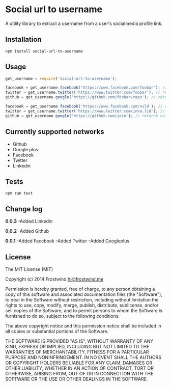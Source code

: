 Social url to username
=========

A utility library to extract a username from a user's socialmedia profile link.

Installation
----

`npm install social-url-to-username`

Usage
----

```javascript
get_username = require('social-url-to-username');

facebook = get_username.facebook('https://www.facebook.com/foobar'); // returns foobar
twitter = get_username.twitter('https://www.twitter.com/foobar'); // returns foobar
github = get_username.google('https://github.com/foobar/repo'); // returns foobar

facebook = get_username.facebook('https://www.facebook.com/nvld'); // returns null (invalid)
twitter = get_username.twitter('https://www.twitter.com/inva.lid'); // returns null (invalid)
github = get_username.google('https://github.com/join'); // returns null (invalid)
```

Currently supported networks
----

- Github
- Google plus
- Facebook
- Twitter
- Linkedin

Tests
----

`npm run test`

Change log
----

**0.0.3**
-Added Linkedin

**0.0.2**
-Added Github

**0.0.1**
-Added Facebook
-Added Twitter
-Added Googleplus

License
----

The MIT License (MIT)

Copyright (c) 2014 Frostwind <hi@frostwind.me>

Permission is hereby granted, free of charge, to any person obtaining a copy
of this software and associated documentation files (the "Software"), to deal
in the Software without restriction, including without limitation the rights
to use, copy, modify, merge, publish, distribute, sublicense, and/or sell
copies of the Software, and to permit persons to whom the Software is
furnished to do so, subject to the following conditions:

The above copyright notice and this permission notice shall be included in all
copies or substantial portions of the Software.

THE SOFTWARE IS PROVIDED "AS IS", WITHOUT WARRANTY OF ANY KIND, EXPRESS OR
IMPLIED, INCLUDING BUT NOT LIMITED TO THE WARRANTIES OF MERCHANTABILITY,
FITNESS FOR A PARTICULAR PURPOSE AND NONINFRINGEMENT. IN NO EVENT SHALL THE
AUTHORS OR COPYRIGHT HOLDERS BE LIABLE FOR ANY CLAIM, DAMAGES OR OTHER
LIABILITY, WHETHER IN AN ACTION OF CONTRACT, TORT OR OTHERWISE, ARISING FROM,
OUT OF OR IN CONNECTION WITH THE SOFTWARE OR THE USE OR OTHER DEALINGS IN THE
SOFTWARE.
